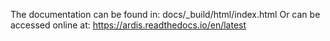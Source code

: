 The documentation can be found in: docs/_build/html/index.html
Or can be accessed online at: https://ardis.readthedocs.io/en/latest